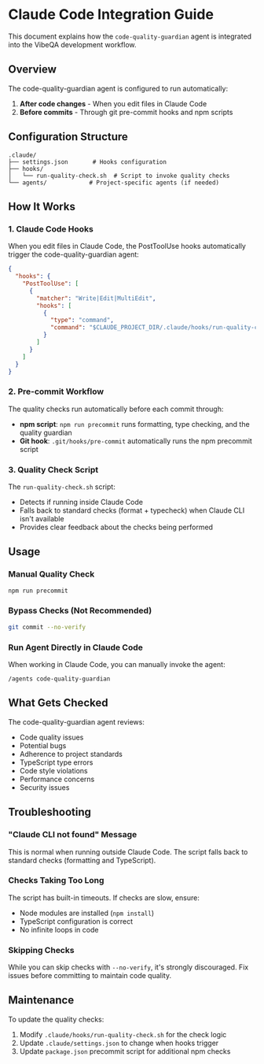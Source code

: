 # Claude Code Integration Guide

This document explains how the `code-quality-guardian` agent is integrated into the VibeQA development workflow.

## Overview

The code-quality-guardian agent is configured to run automatically:
1. **After code changes** - When you edit files in Claude Code
2. **Before commits** - Through git pre-commit hooks and npm scripts

## Configuration Structure

```
.claude/
├── settings.json       # Hooks configuration
├── hooks/
│   └── run-quality-check.sh  # Script to invoke quality checks
└── agents/            # Project-specific agents (if needed)
```

## How It Works

### 1. Claude Code Hooks
When you edit files in Claude Code, the PostToolUse hooks automatically trigger the code-quality-guardian agent:

```json
{
  "hooks": {
    "PostToolUse": [
      {
        "matcher": "Write|Edit|MultiEdit",
        "hooks": [
          {
            "type": "command",
            "command": "$CLAUDE_PROJECT_DIR/.claude/hooks/run-quality-check.sh"
          }
        ]
      }
    ]
  }
}
```

### 2. Pre-commit Workflow
The quality checks run automatically before each commit through:

- **npm script**: `npm run precommit` runs formatting, type checking, and the quality guardian
- **Git hook**: `.git/hooks/pre-commit` automatically runs the npm precommit script

### 3. Quality Check Script
The `run-quality-check.sh` script:
- Detects if running inside Claude Code
- Falls back to standard checks (format + typecheck) when Claude CLI isn't available
- Provides clear feedback about the checks being performed

## Usage

### Manual Quality Check
```bash
npm run precommit
```

### Bypass Checks (Not Recommended)
```bash
git commit --no-verify
```

### Run Agent Directly in Claude Code
When working in Claude Code, you can manually invoke the agent:
```
/agents code-quality-guardian
```

## What Gets Checked

The code-quality-guardian agent reviews:
- Code quality issues
- Potential bugs
- Adherence to project standards
- TypeScript type errors
- Code style violations
- Performance concerns
- Security issues

## Troubleshooting

### "Claude CLI not found" Message
This is normal when running outside Claude Code. The script falls back to standard checks (formatting and TypeScript).

### Checks Taking Too Long
The script has built-in timeouts. If checks are slow, ensure:
- Node modules are installed (`npm install`)
- TypeScript configuration is correct
- No infinite loops in code

### Skipping Checks
While you can skip checks with `--no-verify`, it's strongly discouraged. Fix issues before committing to maintain code quality.

## Maintenance

To update the quality checks:
1. Modify `.claude/hooks/run-quality-check.sh` for the check logic
2. Update `.claude/settings.json` to change when hooks trigger
3. Update `package.json` precommit script for additional npm checks
